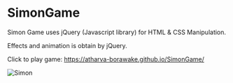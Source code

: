 # SimonGame
Simon Game uses jQuery (Javascript library) for HTML & CSS Manipulation.

Effects and animation is obtain by jQuery.

Click to play game: https://atharva-borawake.github.io/SimonGame/

![Simon](https://user-images.githubusercontent.com/63450594/130659887-cc965055-ccbe-49ea-aac6-1cadbe4915f4.png)

